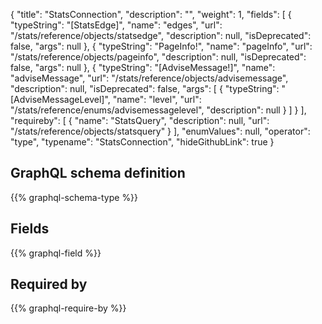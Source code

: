 {
  "title": "StatsConnection",
  "description": "",
  "weight": 1,
  "fields": [
    {
      "typeString": "[StatsEdge]",
      "name": "edges",
      "url": "/stats/reference/objects/statsedge",
      "description": null,
      "isDeprecated": false,
      "args": null
    },
    {
      "typeString": "PageInfo!",
      "name": "pageInfo",
      "url": "/stats/reference/objects/pageinfo",
      "description": null,
      "isDeprecated": false,
      "args": null
    },
    {
      "typeString": "[AdviseMessage!]",
      "name": "adviseMessage",
      "url": "/stats/reference/objects/advisemessage",
      "description": null,
      "isDeprecated": false,
      "args": [
        {
          "typeString": "[AdviseMessageLevel]",
          "name": "level",
          "url": "/stats/reference/enums/advisemessagelevel",
          "description": null
        }
      ]
    }
  ],
  "requireby": [
    {
      "name": "StatsQuery",
      "description": null,
      "url": "/stats/reference/objects/statsquery"
    }
  ],
  "enumValues": null,
  "operator": "type",
  "typename": "StatsConnection",
  "hideGithubLink": true
}
## GraphQL schema definition

{{% graphql-schema-type %}}

## Fields

{{% graphql-field %}}

## Required by

{{% graphql-require-by %}}
